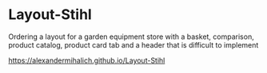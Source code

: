 # Layout-Stihl

Ordering a layout for a garden equipment store with a basket, comparison, product catalog, product card tab and a header that is difficult to implement

https://alexandermihalich.github.io/Layout-Stihl
